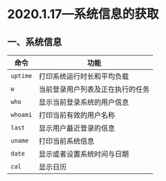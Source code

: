 # 2020.1.17—系统信息的获取

## 一、系统信息

| 命令     | 功能                             |
| -------- | -------------------------------- |
| `uptime` | 打印系统运行时长和平均负载       |
| `w`      | 当前登录用户列表及正在执行的任务 |
| `who`    | 显示当前登录系统的用户信息       |
| `whoami` | 打印当前有效的用户名称           |
| `last`   | 显示用户最近登录的信息           |
| `uname`  | 打印当前系统信息                 |
| `date`   | 显示或者设置系统时间与日期       |
| `cal`    | 显示日历                         |

